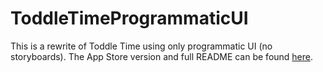 # ToddleTimeProgrammaticUI
This is a rewrite of Toddle Time using only programmatic UI (no storyboards). The App Store version and full README can be found [here](https://github.com/BananaViking/ToddleTime).
